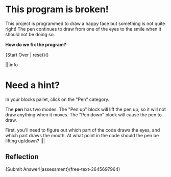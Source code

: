 # This program is broken!
This project is programmed to draw a happy face but something is not quite right! The pen continues to draw from one of the eyes to the smile when it should not be doing so.

**How do we ﬁx the program?**

{Start Over | reset}()

|||info
# Need a hint?
In your blocks pallet, click on the "Pen" category.

The **pen** has two modes. The "Pen up" block will lift the pen up, so it will not draw anything when it moves. The "Pen down" block will cause the pen to draw.

First, you'll need to figure out which part of the code draws the eyes, and which part draws the mouth. At what point in the code should the pen be lifting up/down?
|||

## Reflection
{Submit Answer!|assessment}(free-text-3645697964)
